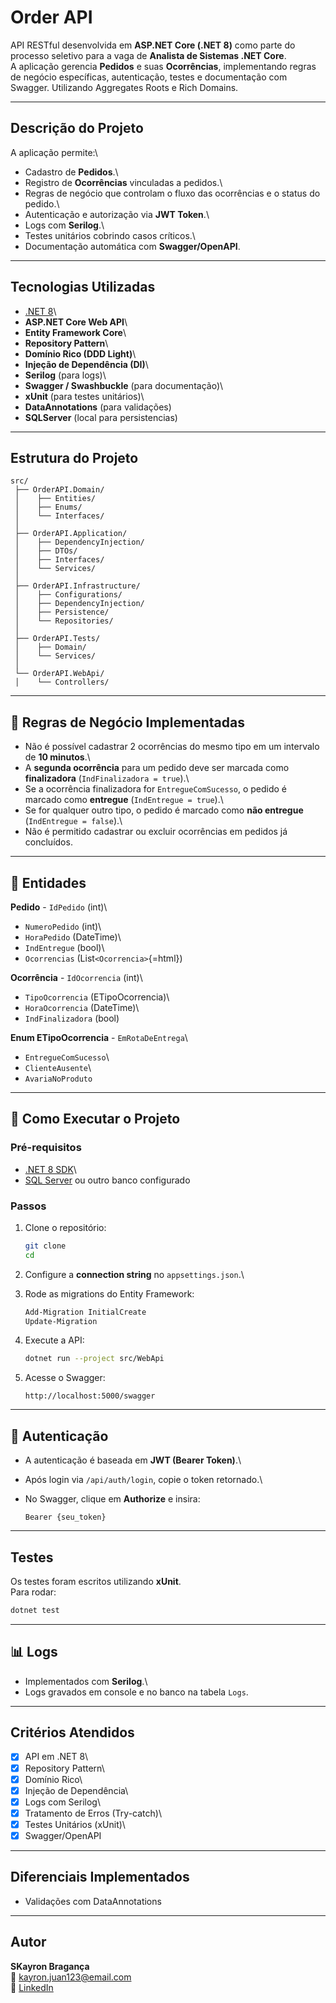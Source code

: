 # Order API

API RESTful desenvolvida em **ASP.NET Core (.NET 8)** como parte do
processo seletivo para a vaga de **Analista de Sistemas .NET Core**.\
A aplicação gerencia **Pedidos** e suas **Ocorrências**, implementando
regras de negócio específicas, autenticação, testes e documentação com
Swagger. Utilizando Aggregates Roots e Rich Domains.

------------------------------------------------------------------------

## Descrição do Projeto

A aplicação permite:\
- Cadastro de **Pedidos**.\
- Registro de **Ocorrências** vinculadas a pedidos.\
- Regras de negócio que controlam o fluxo das ocorrências e o status do
pedido.\
- Autenticação e autorização via **JWT Token**.\
- Logs com **Serilog**.\
- Testes unitários cobrindo casos críticos.\
- Documentação automática com **Swagger/OpenAPI**.

------------------------------------------------------------------------

## Tecnologias Utilizadas

-   [.NET 8](https://dotnet.microsoft.com/en-us/download)\
-   **ASP.NET Core Web API**\
-   **Entity Framework Core**\
-   **Repository Pattern**\
-   **Domínio Rico (DDD Light)**\
-   **Injeção de Dependência (DI)**\
-   **Serilog** (para logs)\
-   **Swagger / Swashbuckle** (para documentação)\
-   **xUnit** (para testes unitários)\
-   **DataAnnotations** (para validações)
-   **SQLServer** (local para persistencias)

------------------------------------------------------------------------

## Estrutura do Projeto

    src/
     ├── OrderAPI.Domain/               
     │    ├── Entities/
     │    ├── Enums/
     │    └── Interfaces/
     │
     ├── OrderAPI.Application/    
     │    ├── DependencyInjection/
     │    ├── DTOs/
     │    ├── Interfaces/
     │    └── Services/
     │
     ├── OrderAPI.Infrastructure/        
     │    ├── Configurations/
     │    ├── DependencyInjection/
     │    ├── Persistence/
     │    └── Repositories/
     │
     ├── OrderAPI.Tests/               
     │    ├── Domain/
     │    └── Services/
     │
     └── OrderAPI.WebApi/                
     │    └── Controllers/             

------------------------------------------------------------------------

## 📌 Regras de Negócio Implementadas

-   Não é possível cadastrar 2 ocorrências do mesmo tipo em um intervalo
    de **10 minutos**.\
-   A **segunda ocorrência** para um pedido deve ser marcada como
    **finalizadora** (`IndFinalizadora = true`).\
-   Se a ocorrência finalizadora for `EntregueComSucesso`, o pedido é
    marcado como **entregue** (`IndEntregue = true`).\
-   Se for qualquer outro tipo, o pedido é marcado como **não entregue**
    (`IndEntregue = false`).\
-   Não é permitido cadastrar ou excluir ocorrências em pedidos já
    concluídos.

------------------------------------------------------------------------

## 📑 Entidades

**Pedido** - `IdPedido` (int)\
- `NumeroPedido` (int)\
- `HoraPedido` (DateTime)\
- `IndEntregue` (bool)\
- `Ocorrencias` (List`<Ocorrencia>`{=html})

**Ocorrência** - `IdOcorrencia` (int)\
- `TipoOcorrencia` (ETipoOcorrencia)\
- `HoraOcorrencia` (DateTime)\
- `IndFinalizadora` (bool)

**Enum ETipoOcorrencia** - `EmRotaDeEntrega`\
- `EntregueComSucesso`\
- `ClienteAusente`\
- `AvariaNoProduto`

------------------------------------------------------------------------

## 🚀 Como Executar o Projeto

### Pré-requisitos

-   [.NET 8 SDK](https://dotnet.microsoft.com/download/dotnet/8.0)\
-   [SQL
    Server](https://www.microsoft.com/pt-br/sql-server/sql-server-downloads)
    ou outro banco configurado

### Passos

1.  Clone o repositório:

    ``` bash
    git clone 
    cd 
    ```

2.  Configure a **connection string** no `appsettings.json`.\

3.  Rode as migrations do Entity Framework:

    ``` bash
    Add-Migration InitialCreate
    Update-Migration
    ```

4.  Execute a API:

    ``` bash
    dotnet run --project src/WebApi
    ```

5.  Acesse o Swagger:

        http://localhost:5000/swagger

------------------------------------------------------------------------

## 🔑 Autenticação

-   A autenticação é baseada em **JWT (Bearer Token)**.\

-   Após login via `/api/auth/login`, copie o token retornado.\

-   No Swagger, clique em **Authorize** e insira:

        Bearer {seu_token}

------------------------------------------------------------------------

## Testes

Os testes foram escritos utilizando **xUnit**.\
Para rodar:

``` bash
dotnet test
```

------------------------------------------------------------------------

## 📊 Logs

-   Implementados com **Serilog**.\
-   Logs gravados em console e no banco na tabela `Logs`.

------------------------------------------------------------------------

## Critérios Atendidos

-   [x] API em .NET 8\
-   [x] Repository Pattern\
-   [x] Domínio Rico\
-   [x] Injeção de Dependência\
-   [x] Logs com Serilog\
-   [x] Tratamento de Erros (Try-catch)\
-   [x] Testes Unitários (xUnit)\
-   [x] Swagger/OpenAPI

------------------------------------------------------------------------

## Diferenciais Implementados

-   Validações com DataAnnotations

------------------------------------------------------------------------

## Autor

**SKayron Bragança**\
📧 kayron.juan123@email.com\
🔗 [LinkedIn](https://linkedin.com/in/kayron-braganca)
